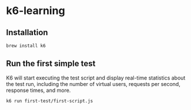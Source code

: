 # k6-learning

## Installation
```
brew install k6
```

## Run the first simple test

K6 will start executing the test script and display real-time statistics about the test run, including the number of virtual users, requests per second, response times, and more.

```
k6 run first-test/first-script.js
```




